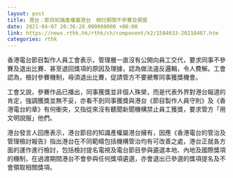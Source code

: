 ```yaml
---
layout: post
title: 港台：節目知識產權屬港台　檢討期間不參賽及領奬
date: 2021-04-07 20:36:28.000000000 +08:00
link: https://news.rthk.hk/rthk/ch/component/k2/1584633-20210407.htm
categories: rthk
---
```


香港電台節目製作人員工會表示，管理層一直沒有公開向員工交代，要求同事不參賽及退出比賽、甚至退回獎項的原因及理據，認為做法違反邏輯，令人費解。工會認為，檢討參賽機制，毋須退出比賽，促請管方不要褫奪同事獲獎機會。

工會又說，參賽作品已播出，同事獲獎並非個人殊榮，而是代表外界對港台報道的肯定，強調獲獎並無不妥，亦看不到同事獲獎與港台《節目製作人員守則》及《香港電台約章》有何衝突，又指從來沒有聽聞新聞機構禁止員工獲獎，要求管方「用文明說服」他們。

港台發言人回應表示，港台節目的知識產權屬港台擁有，因應《香港電台的管治及管理檢討報告》指出港台在不同範疇包括機構管治均有可改善之處，港台正就各方面的運作進行檢討，包括檢討提名電視及電台節目參與遴選本地、內地及國際獎項的機制，在過渡期間港台不會參與任何獎項遴選，亦會退出已參選的獎項提名及不會領取相關獎項。
